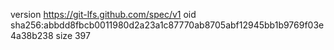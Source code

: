 version https://git-lfs.github.com/spec/v1
oid sha256:abbdd8fbcb0011980d2a23a1c87770ab8705abf12945bb1b9769f03e4a38b238
size 397
